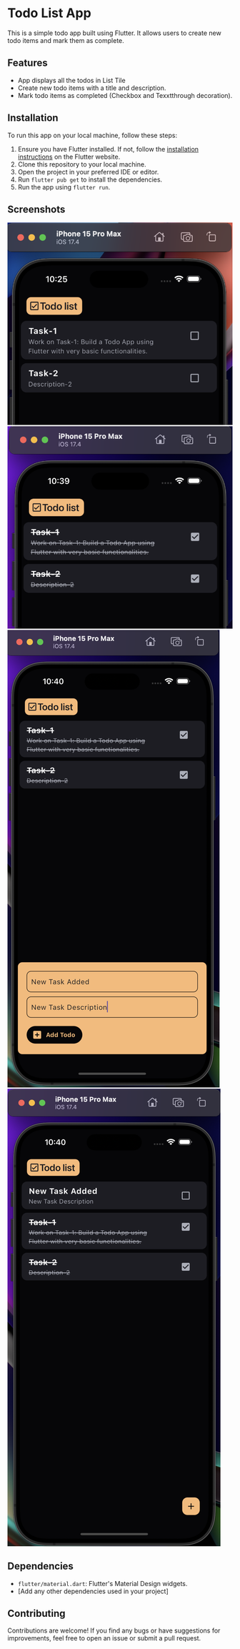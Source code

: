 # Todo List App

This is a simple todo app built using Flutter. It allows users to create new todo items and mark them as complete.

## Features

- App displays all the todos in List Tile
- Create new todo items with a title and description.
- Mark todo items as completed (Checkbox and Texxtthrough decoration).


## Installation

To run this app on your local machine, follow these steps:

1. Ensure you have Flutter installed. If not, follow the [installation instructions](https://flutter.dev/docs/get-started/install) on the Flutter website.
2. Clone this repository to your local machine.
3. Open the project in your preferred IDE or editor.
4. Run `flutter pub get` to install the dependencies.
5. Run the app using `flutter run`.

## Screenshots

![ScreenShot-1](screenshots/Screenshot-1.png)
![ScreenShot-2](screenshots/Screenshot-2.png)
![ScreenShot-3](screenshots/Screenshot-3.png)
![ScreenShot-4](screenshots/Screenshot-4.png)

## Dependencies

- `flutter/material.dart`: Flutter's Material Design widgets.
- [Add any other dependencies used in your project]

## Contributing

Contributions are welcome! If you find any bugs or have suggestions for improvements, feel free to open an issue or submit a pull request.
